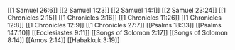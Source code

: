 [[1 Samuel 26:6]]
[[2 Samuel 1:23]]
[[2 Samuel 14:1]]
[[2 Samuel 23:24]]
[[1 Chronicles 2:15]]
[[1 Chronicles 2:16]]
[[1 Chronicles 11:26]]
[[1 Chronicles 12:8]]
[[1 Chronicles 12:9]]
[[1 Chronicles 27:7]]
[[Psalms 18:33]]
[[Psalms 147:10]]
[[Ecclesiastes 9:11]]
[[Songs of Solomon 2:17]]
[[Songs of Solomon 8:14]]
[[Amos 2:14]]
[[Habakkuk 3:19]]
